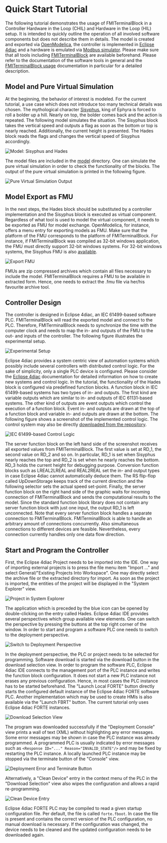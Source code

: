 Quick Start Tutorial
====================

The following tutorial demonstrates the usage of FMITerminalBlock in a Controller Hardware in the Loop (CHIL) and Hardware in the Loop (HIL) setup. It is intended to quickly outline the operation of all involved software components but does not describe them in details. The model is created and exported via [OpenModelica](https://www.openmodelica.org/), the controller is implemented in [Eclipse 4diac](http://www.eclipse.org/4diac/) and a hardware is emulated via [Modbus simulator](https://sourceforge.net/projects/modrssim/). Please make sure that all tools including [FMITerminalBlock](installation.md) are available beforehand. Please refer to the documentation of the software tools in general and the [FMITerminalBlock usage](usage.md) documentation in particular for a detailed description.

## Model and Pure Virtual Simulation

At the beginning, the behavior of interest is modeled. For the current tutorial, a use case which does not introduce too many technical details was chosen. The mythological character [Sisyphus](https://en.wikipedia.org/wiki/Sisyphus), king of Ephyra is forced to roll a bolder up a hill. Nearly on top, the bolder comes back and the action is repeated. The following model simulates the situation. The Sisyphus block takes the vertical speed and outputs a flag as soon as the bottom or top is nearly reached. Additionally, the current height is presented. The Hades block reads the flags and changes the vertical speed of Sisyphus accordingly.

![Model: Sisyphus and Hades](tutorial-data/img/underworld.png)

The model files are included in the [model](tutorial-data/model) directory. One can simulate the pure virtual simulation in order to check the functionality of the blocks. The output of the pure virtual simulation is printed in the following figure.

![Pure Virtual Simulation Output](tutorial-data/img/simulation-plot.png)

## Model Export as FMU

In the next steps, the Hades block should be substituted by a controller implementation and the Sisyphus block is executed as virtual component. Regardless of what tool is used to model the virtual component, it needs to be exported as FMU for model exchange. OpenModelica, for instance, offers a menu entry for exporting models as FMU. Make sure that the platform of the FMU corresponds to the platform of FMITerminalBlock. For instance, if FMITerminalBlock was compiled as 32-bit windows application, the FMU must directly support 32-bit windows systems. For 32-bit windows systems, the Sisyphus FMU is also [available](tutorial-data/model/Sisyphus.fmu).

![Export FMU](tutorial-data/img/export-fmu.png)

FMUs are zip compressed archives which contain all files necessary to include the model. FMITerminalBlock requires a FMU to be available in extracted form. Hence, one needs to extract the .fmu file via her/his favourite archive tool.

## Controller Design

The controller is designed in Eclipse 4diac, an IEC 61499-based software PLC. FMITerminalBlock will read the exported model and connect to the PLC. Therefore, FMITerminalBlock needs to synchronize the time with the computer clock and needs to map the in- and outputs of the FMU to the out- and inputs of the controller. The following figure illustrates the experimental setup. 

![Experimental Setup](tutorial-data/img/experimental-setup.png)

Eclipse 4diac provides a system centric view of automation systems which possibly include several controllers with distributed control logic. For the sake of simplicity, only a single PLC device is configured. Please consider the [Eclipse 4diac](http://www.eclipse.org/4diac/en_help.php) documentation for detailed information on how to create new systems and control logic. In the tutorial, the functionality of the Hades block is configured via predefined function blocks. A function block in IEC 61499-based systems has two types of in- and outputs. The first kind are variable outputs which are similar to in- and outputs of IEC 61131-based systems. The other kind of outputs are event outputs which control the execution of a function block. Event in- and outputs are drawn at the top of a function block and variable in- and outputs are drawn at the bottom. The following figure shows a screenshot of the implemented control logic. The control system may also be directly [downloaded from the repository](tutorial-data/controller/4diac-tutorial-underworld.zip).

![IEC 61499-based Control Logic](tutorial-data/img/control-logig.png)

The server function block on the left hand side of the screenshot receives all exported values from FMITerminalBlock. The first value is set at RD_1, the second value on RD_2 and so on. In particular, RD_1 is set when Sisyphus nearly reaches the top and RD_2 is set when he nearly reaches the bottom. RD_3 holds the current height for debugging purpose. Conversion function blocks such as LREAL2LREAL and REAL2REAL set the in- and output types in case Eclipse 4diac cannot automatically deduce them. The RS flip-flop called UpDownStorage keeps track of the current direction and the following selector sets the actual speed set-point. Finally, the server function block on the right hand side of the graphic waits for incoming connection of FMITerminalBlock and sends the computational results to the model. Since the standard function block library does not contain any server function block with just one input, the output RD_1 is left unconnected. Note that every server function block handles a separate connection to FMITerminalBlock. FMITerminalBlock is able to handle an arbitrary amount of connections concurrently. Also simultaneous connections to different devices are feasible. Nevertheless, every connection currently handles only one data flow direction.

## Start and Program the Controller 

First, the Eclipse 4diac Project needs to be imported into the IDE. One way of importing external projects is to press the file menu item "Import ..." and select General/"Existing Projects Into Workspace". One may directly select the archive file or the extracted directory for import. As soon as the project is imported, the entities of the project will be displayed in the "System Explorer" view.

![Project in System Explorer](tutorial-data/img/system-explorer-project.png)

The application which is preceded by the blue icon can be opened by double-clicking on the entry called Hades. Eclipse 4diac IDE provides several perspectives which group available view elements. One can switch the perspective by pressing the buttons at the top right corner of the window. In order to start and program a software PLC one needs to switch to the deployment perspective.

![Switch to Deployment Perspective](tutorial-data/img/switch-to-deployment.png)

In the deployment perspective, the PLC or project needs to be selected for programming. Software download is started via the download button in the download selection view. In order to program the software PLC, Eclipse 4diac IDE connects to the management port of the PLC instance and writes the function block configuration. It does not start a new PLC instance not erases any previous configuration. Hence, in most cases the PLC instance has to be started beforehand. The "Launch Local FORTE" button directly starts the configured default instance of the Eclipse 4diac FORTE software PLC. Another implementation which may be used to create HMIs is also available via the "Launch FBRT" button. The current tutorial only uses Eclipse 4diac FORTE instances.

![Download Selection View](tutorial-data/img/download-selection.png)

The program was downloaded successfully if the "Deployment Console" view prints a wall of text (XML) without highlighting any error messages. Some error messages may be shown in case the PLC instance was already programmed. A programmed PLC is usually indicated by error messages such as ```<Response ID="..." Reason="INVALID_STATE"/>``` and may be fixed by restarting the PLC instance. A locally launched PLC instance may be stopped via the terminate button of the "Console" view.

![Deployment Error and Terminate Button](tutorial-data/img/deployment-error.png)

Alternatively, a "Clean Device" entry in the context menu of the PLC in the "Download Selection" view also wipes the configuration and allows a rapid re-programming. 

![Clean Device Entry](tutorial-data/img/clean-device.png)

Eclipse 4diac FORTE PLC may be compiled to read a given startup configuration file. Per default, the file is called ```forte.fboot```. In case the file is present and contains the correct version of the PLC configuration, no manual download is necessary. If the configuration was changed, the device needs to be cleaned and the updated configuration needs to be downloaded again.

